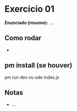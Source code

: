 ﻿# Exercício 01

**Enunciado (resumo):** …

## Como rodar
- 
pm install (se houver)
- 
pm run dev ou 
ode index.js

## Notas
- …

